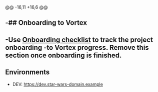 @@ -16,11 +16,6 @@
 
 </div>
 
-## Onboarding to Vortex
-
-Use [Onboarding checklist](docs/onboarding.md) to track the project onboarding
-to Vortex progress. Remove this section once onboarding is finished.
-
 ## Environments
 
 - DEV: https://dev.star-wars-domain.example
